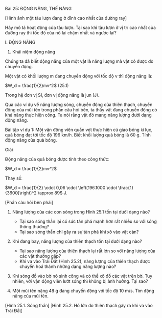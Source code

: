 Bài 25: ĐỘNG NĂNG, THẾ NĂNG

[Hình ảnh một tàu lượn đang ở đỉnh cao nhất của đường ray]

Hãy mô tả hoạt động của tàu lượn. Tại sao khi tàu lượn ở vị trí cao nhất của đường ray thì tốc độ của nó lại chậm nhất và ngược lại?

I. ĐỘNG NĂNG

1. Khái niệm động năng

Chúng ta đã biết động năng của một vật là năng lượng mà vật có được do chuyển động.

Một vật có khối lượng m đang chuyển động với tốc độ v thì động năng là:

$W_d = \frac{1}{2}mv^2$ (25.1)

Trong hệ đơn vị SI, đơn vị động năng là jun (J).

Qua các ví dụ về năng lượng sóng, chuyển động của thiên thạch, chuyển động của mũi tên trong phần câu hỏi bên, ta thấy vật đang chuyển động có khả năng thực hiện công. Ta nói rằng vật đó mang năng lượng dưới dạng động năng.

Bài tập ví dụ 1: Một vận động viên quần vợt thực hiện cú giao bóng kì lục, quả bóng đạt tới tốc độ 196 km/h. Biết khối lượng quả bóng là 60 g. Tính động năng của quả bóng.

Giải

Động năng của quả bóng được tính theo công thức:

$W_d = \frac{1}{2}mv^2$

Thay số:

$W_d = \frac{1}{2} \cdot 0,06 \cdot \left(196.1000 \cdot \frac{1}{3600}\right)^2 \approx 89$ J.

[Phần câu hỏi bên phải]

1. Năng lượng của các con sóng trong Hình 25.1 tồn tại dưới dạng nào?
   - Tại sao sóng thần lại có sức tàn phá mạnh hơn rất nhiều so với sóng thông thường?
   - Tại sao sóng thần chỉ gây ra sự tàn phá khi xô vào vật cản?

2. Khi đang bay, năng lượng của thiên thạch tồn tại dưới dạng nào?
   - Tại sao năng lượng của thiên thạch lại rất lớn so với năng lượng của các vật thường gặp?
   - Khi va vào Trái Đất (Hình 25.2), năng lượng của thiên thạch được chuyển hoá thành những dạng năng lượng nào?

3. Khi sóng đổ vào bờ nó sinh công và có thể xô đổ các vật trên bờ. Tuy nhiên, với vận động viên lướt sóng thì không bị ảnh hưởng. Tại sao?

4. Một mũi tên nặng 48 g đang chuyển động với tốc độ 10 m/s. Tìm động năng của mũi tên.

[Hình 25.1. Sóng thần]
[Hình 25.2. Hố lớn do thiên thạch gây ra khi va vào Trái Đất]